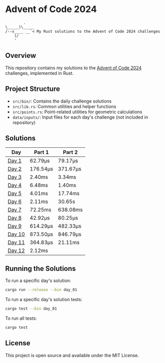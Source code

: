 # Advent of Code 2024
```
        .
\_____)\_____
/--v____ __`< My Rust solutions to the Advent of Code 2024 challenges
    )/
    '
```

## Overview
This repository contains my solutions to the [Advent of Code 2024](https://adventofcode.com/2024) challenges, implemented in Rust.

## Project Structure
- `src/bin/`: Contains the daily challenge solutions
- `src/lib.rs`: Common utilities and helper functions
- `src/points.rs`: Point-related utilities for geometric calculations
- `data/inputs/`: Input files for each day's challenge (not included in repository)

## Solutions
| Day | Part 1 | Part 2 |
|-----|--------|--------|
| [Day 1](src/bin/day_01.rs) | 62.79µs | 79.17µs |
| [Day 2](src/bin/day_02.rs) | 176.54µs | 371.67µs |
| [Day 3](src/bin/day_03.rs) | 2.40ms | 3.34ms |
| [Day 4](src/bin/day_04.rs) | 6.48ms | 1.40ms |
| [Day 5](src/bin/day_05.rs) | 4.01ms | 17.74ms |
| [Day 6](src/bin/day_06.rs) | 2.11ms | 30.65s |
| [Day 7](src/bin/day_07.rs) | 72.25ms | 638.08ms |
| [Day 8](src/bin/day_08.rs) | 42.92µs | 80.25µs |
| [Day 9](src/bin/day_09.rs) | 614.29µs | 482.33µs |
| [Day 10](src/bin/day_10.rs) | 873.50µs | 846.79µs |
| [Day 11](src/bin/day_11.rs) | 364.83µs | 21.11ms |
| [Day 12](src/bin/day_12.rs) | 2.12ms |  |


## Running the Solutions

To run a specific day's solution:
```bash
cargo run --release --bin day_01
```

To run a specific day's solution tests:
```bash
cargo test --bin day_01
```

To run all tests:
```bash
cargo test
```


## License
This project is open source and available under the MIT License.